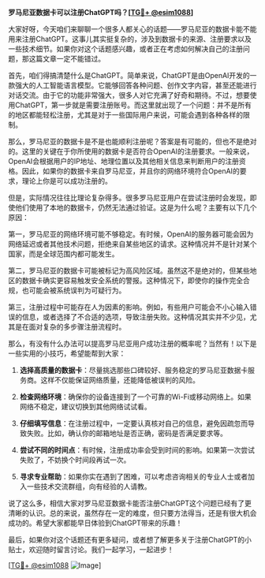 **罗马尼亚数据卡可以注册ChatGPT吗？[[TG💪+ @esim1088](https://t.me/s/esim1088)]**

大家好呀，今天咱们来聊聊一个很多人都关心的话题——罗马尼亚的数据卡能不能用来注册ChatGPT。这事儿其实挺复杂的，涉及到数据卡的来源、注册要求以及一些技术细节。如果你对这个话题感兴趣，或者正在考虑如何解决自己的注册问题，那这篇文章一定不能错过。

首先，咱们得搞清楚什么是ChatGPT。简单来说，ChatGPT是由OpenAI开发的一款强大的人工智能语言模型。它能够回答各种问题、创作文字内容，甚至还能进行对话交流。由于它的功能非常强大，很多人对它充满了好奇和期待。不过，想要使用ChatGPT，第一步就是需要注册账号。而这里就出现了一个问题：并不是所有的地区都能轻松注册，尤其是对于一些国际用户来说，可能会遇到各种各样的限制。

那么，罗马尼亚的数据卡是不是也能顺利注册呢？答案是有可能的，但也不是绝对的。这里的关键在于你所使用的数据卡是否符合OpenAI的注册要求。一般来说，OpenAI会根据用户的IP地址、地理位置以及其他相关信息来判断用户的注册资格。因此，如果你的数据卡来自罗马尼亚，并且你的网络环境符合OpenAI的要求，理论上你是可以成功注册的。

但是，实际情况往往比理论复杂得多。很多罗马尼亚用户在尝试注册时会发现，即使他们使用了本地的数据卡，仍然无法通过验证。这是为什么呢？主要有以下几个原因：

第一，罗马尼亚的网络环境可能不够稳定。有时候，OpenAI的服务器可能会因为网络延迟或者其他技术问题，拒绝来自某些地区的请求。这种情况并不是针对某个国家，而是全球范围内都可能发生。

第二，罗马尼亚的数据卡可能被标记为高风险区域。虽然这不是绝对的，但某些地区的数据卡确实更容易触发安全系统的警报。这种情况下，即使你的操作完全合规，也可能会被系统误判为可疑行为。

第三，注册过程中可能存在人为因素的影响。例如，有些用户可能会不小心输入错误的信息，或者选择了不合适的选项，导致注册失败。这种情况其实并不少见，尤其是在面对复杂的多步骤注册流程时。

那么，有没有什么办法可以提高罗马尼亚用户成功注册的概率呢？当然有！以下是一些实用的小技巧，希望能帮到大家：

1. **选择高质量的数据卡**：尽量挑选那些口碑较好、服务稳定的罗马尼亚数据卡服务商。这样不仅能保证网络质量，还能降低被误判的风险。

2. **检查网络环境**：确保你的设备连接到了一个可靠的Wi-Fi或移动网络上。如果网络不稳定，建议切换到其他网络试试看。

3. **仔细填写信息**：在注册过程中，一定要认真核对自己的信息，避免因疏忽而导致失败。比如，确认你的邮箱地址是否正确，密码是否满足要求等。

4. **尝试不同的时间点**：有时候，注册成功率会受到时间的影响。如果第一次尝试失败了，不妨换个时间段再试一次。

5. **寻求专业帮助**：如果你实在遇到了困难，可以考虑咨询相关的专业人士或者加入一些技术交流群组，向有经验的人请教。

说了这么多，相信大家对罗马尼亚数据卡能否注册ChatGPT这个问题已经有了更清晰的认识。总的来说，虽然存在一定的难度，但只要方法得当，还是有很大机会成功的。希望大家都能早日体验到ChatGPT带来的乐趣！

最后，如果你对这个话题还有更多疑问，或者想了解更多关于注册ChatGPT的小贴士，欢迎随时留言讨论。我们一起学习，一起进步！

[[TG💪+ @esim1088](https://t.me/s/esim1088) ![Image](https://i.postimg.cc/4NQfJmqS/Snipaste-2025-05-13-00-14-12.png)]